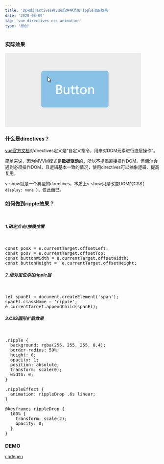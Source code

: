 ```yaml
---
title: '运用directives在vue组件中添加ripple动画效果'
date: '2020-08-09'
tag: 'vue directives css animation'
type: '原创'
---
```


### 实际效果

![Ripple Effect](../../../static/images/ripple-effect.gif)

### 什么是directives？

<a href="https://cn.vuejs.org/v2/guide/custom-directive.html" target="_blank">vue官方文档</a>对directives定义是“自定义指令，用来对DOM元素进行底层操作”。

简单来说，因为MVVM模式是**数据驱动**的，所以不提倡直接操作DOM。但偶尔会遇到必须操作DOM，且逻辑基本一致的情况，使用directives可以抽象逻辑、提高复用。

v-show就是一个典型的directives，本质上v-show只是改变DOM的CSS`{ display: none }`，仅此而已。

### 如何做到ripple效果？
<br>

##### 1.确定点击/触摸位置
<br>

<pre>
const posX = e.currentTarget.offsetLeft;
const posY = e.currentTarget.offsetTop;
const buttonWidth = e.currentTarget.offsetWidth;
const buttonHeight =  e.currentTarget.offsetHeight;
</pre>

##### 2.绝对定位添加ripple层
<br>

<pre>
let spanEl = document.createElement('span');
spanEl.className = 'ripple';
e.currentTarget.appendChild(spanEl);
</pre>

##### 3.CSS圆形扩散效果
<br>

<pre>
.ripple {
  background: rgba(255, 255, 255, 0.4);
  border-radius: 50%;
  height: 0;
  opacity: 1;
  position: absolute;
  transform: scale(0);
  width: 0;
}

.rippleEffect {
  animation: rippleDrop .6s linear;
}

@keyframes rippleDrop {
  100% {
    transform: scale(2);
    opacity: 0;
  }
}
</pre>

### DEMO

<a href="https://codepen.io/alexanderzhao/pen/NWrrxRy" target="_blank">codepen</a>
